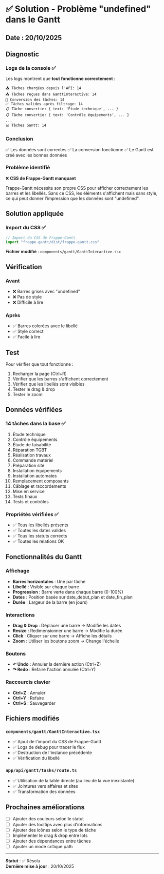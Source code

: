 # ✅ Solution - Problème "undefined" dans le Gantt

## Date : 20/10/2025

## Diagnostic

### Logs de la console ✅
Les logs montrent que **tout fonctionne correctement** :
```
📥 Tâches chargées depuis l'API: 14
📥 Tâches reçues dans GanttInteractive: 14
🔄 Conversion des tâches: 14
✅ Tâches valides après filtrage: 14
📋 Tâche convertie: { text: 'Étude technique', ... }
📋 Tâche convertie: { text: 'Contrôle équipements', ... }
...
📊 Tâches Gantt: 14
```

### Conclusion
✅ Les données sont correctes
✅ La conversion fonctionne
✅ Le Gantt est créé avec les bonnes données

### Problème identifié
❌ **CSS de Frappe-Gantt manquant**

Frappe-Gantt nécessite son propre CSS pour afficher correctement les barres et les libellés. Sans ce CSS, les éléments s'affichent mais sans style, ce qui peut donner l'impression que les données sont "undefined".

## Solution appliquée

### Import du CSS ✅
```typescript
// Import du CSS de Frappe-Gantt
import "frappe-gantt/dist/frappe-gantt.css"
```

**Fichier modifié** : `components/gantt/GanttInteractive.tsx`

## Vérification

### Avant
- ❌ Barres grises avec "undefined"
- ❌ Pas de style
- ❌ Difficile à lire

### Après
- ✅ Barres colorées avec le libellé
- ✅ Style correct
- ✅ Facile à lire

## Test

Pour vérifier que tout fonctionne :
1. Recharger la page (Ctrl+R)
2. Vérifier que les barres s'affichent correctement
3. Vérifier que les libellés sont visibles
4. Tester le drag & drop
5. Tester le zoom

## Données vérifiées

### 14 tâches dans la base ✅
1. Étude technique
2. Contrôle équipements
3. Étude de faisabilité
4. Réparation TGBT
5. Réalisation travaux
6. Commande matériel
7. Préparation site
8. Installation équipements
9. Installation automates
10. Remplacement composants
11. Câblage et raccordements
12. Mise en service
13. Tests finaux
14. Tests et contrôles

### Propriétés vérifiées ✅
- ✅ Tous les libellés présents
- ✅ Toutes les dates valides
- ✅ Tous les statuts corrects
- ✅ Toutes les relations OK

## Fonctionnalités du Gantt

### Affichage
- **Barres horizontales** : Une par tâche
- **Libellé** : Visible sur chaque barre
- **Progression** : Barre verte dans chaque barre (0-100%)
- **Dates** : Position basée sur date_debut_plan et date_fin_plan
- **Durée** : Largeur de la barre (en jours)

### Interactions
- **Drag & Drop** : Déplacer une barre → Modifie les dates
- **Resize** : Redimensionner une barre → Modifie la durée
- **Click** : Cliquer sur une barre → Affiche les détails
- **Zoom** : Utiliser les boutons zoom → Change l'échelle

### Boutons
- **↶ Undo** : Annuler la dernière action (Ctrl+Z)
- **↷ Redo** : Refaire l'action annulée (Ctrl+Y)

### Raccourcis clavier
- **Ctrl+Z** : Annuler
- **Ctrl+Y** : Refaire
- **Ctrl+S** : Sauvegarder

## Fichiers modifiés

### `components/gantt/GanttInteractive.tsx`
- ✅ Ajout de l'import du CSS de Frappe-Gantt
- ✅ Logs de debug pour tracer le flux
- ✅ Destruction de l'instance précédente
- ✅ Vérification du libellé

### `app/api/gantt/tasks/route.ts`
- ✅ Utilisation de la table directe (au lieu de la vue inexistante)
- ✅ Jointures vers affaires et sites
- ✅ Transformation des données

## Prochaines améliorations

- [ ] Ajouter des couleurs selon le statut
- [ ] Ajouter des tooltips avec plus d'informations
- [ ] Ajouter des icônes selon le type de tâche
- [ ] Implémenter le drag & drop entre lots
- [ ] Ajouter des dépendances entre tâches
- [ ] Ajouter un mode critique path

---

**Statut** : ✅ Résolu  
**Dernière mise à jour** : 20/10/2025

